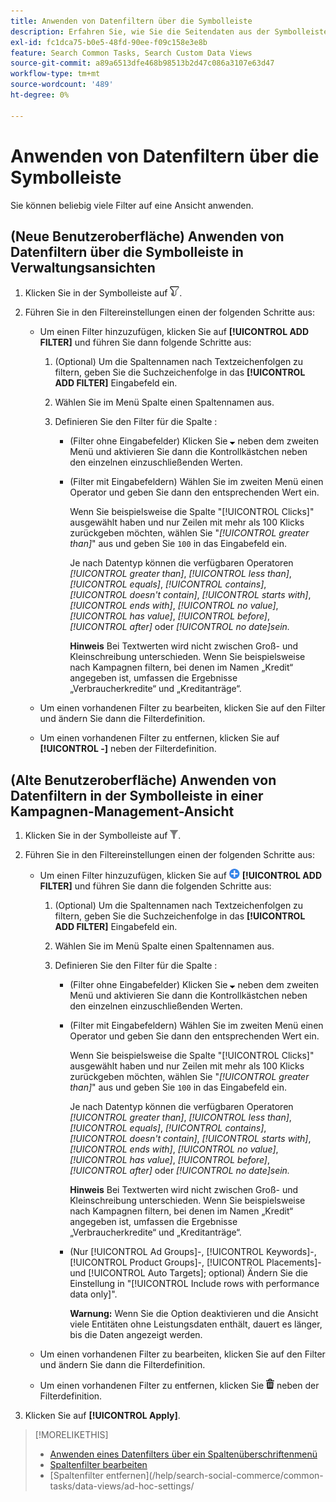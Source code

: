```yaml
---
title: Anwenden von Datenfiltern über die Symbolleiste
description: Erfahren Sie, wie Sie die Seitendaten aus der Symbolleiste filtern.
exl-id: fc1dca75-b0e5-48fd-90ee-f09c158e3e8b
feature: Search Common Tasks, Search Custom Data Views
source-git-commit: a89a6513dfe468b98513b2d47c086a3107e63d47
workflow-type: tm+mt
source-wordcount: '489'
ht-degree: 0%

---
```


# Anwenden von Datenfiltern über die Symbolleiste

<!-- Doesn't include instructions for legacy Portfolios view; not available in Reports views -->

Sie können beliebig viele Filter auf eine Ansicht anwenden.<!-- True only for entity names, I think: All filters are joined using the AND operator. -->

## (Neue Benutzeroberfläche) Anwenden von Datenfiltern über die Symbolleiste in Verwaltungsansichten

1. Klicken Sie in der Symbolleiste auf ![Filter](/help/search-social-commerce/assets/filter-new.png "Filter").

1. Führen Sie in den Filtereinstellungen einen der folgenden Schritte aus:

   * Um einen Filter hinzuzufügen, klicken Sie auf **[!UICONTROL ADD FILTER]** und führen Sie dann folgende Schritte aus:

      1. (Optional) Um die Spaltennamen nach Textzeichenfolgen zu filtern, geben Sie die Suchzeichenfolge in das **[!UICONTROL ADD FILTER]** Eingabefeld ein.

      1. Wählen Sie im Menü Spalte einen Spaltennamen aus.

      1. Definieren Sie den Filter für die Spalte :

         * (Filter ohne Eingabefelder) Klicken Sie ![Nach unten](/help/search-social-commerce/assets/arrow-down-expand.png "Nach unten") neben dem zweiten Menü und aktivieren Sie dann die Kontrollkästchen neben den einzelnen einzuschließenden Werten.

         * (Filter mit Eingabefeldern) Wählen Sie im zweiten Menü einen Operator und geben Sie dann den entsprechenden Wert ein.

           Wenn Sie beispielsweise die Spalte &quot;[!UICONTROL Clicks]&quot; ausgewählt haben und nur Zeilen mit mehr als 100 Klicks zurückgeben möchten, wählen Sie &quot;*[!UICONTROL greater than]*&quot; aus und geben Sie `100` in das Eingabefeld ein.

           Je nach Datentyp können die verfügbaren Operatoren *[!UICONTROL greater than]*, *[!UICONTROL less than]*, *[!UICONTROL equals]*, *[!UICONTROL contains]*, *[!UICONTROL doesn't contain]*, *[!UICONTROL starts with]*, *[!UICONTROL ends with]*, *[!UICONTROL no value]*, *[!UICONTROL has value]*, *[!UICONTROL before]*, *[!UICONTROL after]* oder *[!UICONTROL no date]sein.*

           **Hinweis** Bei Textwerten wird nicht zwischen Groß- und Kleinschreibung unterschieden. Wenn Sie beispielsweise nach Kampagnen filtern, bei denen im Namen „Kredit“ angegeben ist, umfassen die Ergebnisse „Verbraucherkredite“ und „Kreditanträge“.

   * Um einen vorhandenen Filter zu bearbeiten, klicken Sie auf den Filter und ändern Sie dann die Filterdefinition.

   * Um einen vorhandenen Filter zu entfernen, klicken Sie auf **[!UICONTROL -]** neben der Filterdefinition.

## (Alte Benutzeroberfläche) Anwenden von Datenfiltern in der Symbolleiste in einer Kampagnen-Management-Ansicht

1. Klicken Sie in der Symbolleiste auf ![Filter](/help/search-social-commerce/assets/filter.png "Filter").

1. Führen Sie in den Filtereinstellungen einen der folgenden Schritte aus:

   * Um einen Filter hinzuzufügen, klicken Sie auf ![Filter hinzufügen](/help/search-social-commerce/assets/add.png "Filter hinzufügen") **[!UICONTROL ADD FILTER]** und führen Sie dann die folgenden Schritte aus:

      1. (Optional) Um die Spaltennamen nach Textzeichenfolgen zu filtern, geben Sie die Suchzeichenfolge in das **[!UICONTROL ADD FILTER]** Eingabefeld ein.

      1. Wählen Sie im Menü Spalte einen Spaltennamen aus.

      1. Definieren Sie den Filter für die Spalte :

         * (Filter ohne Eingabefelder) Klicken Sie ![Nach unten](/help/search-social-commerce/assets/arrow-down-expand.png "Nach unten") neben dem zweiten Menü und aktivieren Sie dann die Kontrollkästchen neben den einzelnen einzuschließenden Werten.

         * (Filter mit Eingabefeldern) Wählen Sie im zweiten Menü einen Operator und geben Sie dann den entsprechenden Wert ein.

           Wenn Sie beispielsweise die Spalte &quot;[!UICONTROL Clicks]&quot; ausgewählt haben und nur Zeilen mit mehr als 100 Klicks zurückgeben möchten, wählen Sie &quot;*[!UICONTROL greater than]*&quot; aus und geben Sie `100` in das Eingabefeld ein.

           Je nach Datentyp können die verfügbaren Operatoren *[!UICONTROL greater than]*, *[!UICONTROL less than]*, *[!UICONTROL equals]*, *[!UICONTROL contains]*, *[!UICONTROL doesn't contain]*, *[!UICONTROL starts with]*, *[!UICONTROL ends with]*, *[!UICONTROL no value]*, *[!UICONTROL has value]*, *[!UICONTROL before]*, *[!UICONTROL after]* oder *[!UICONTROL no date]sein.*

           **Hinweis** Bei Textwerten wird nicht zwischen Groß- und Kleinschreibung unterschieden. Wenn Sie beispielsweise nach Kampagnen filtern, bei denen im Namen „Kredit“ angegeben ist, umfassen die Ergebnisse „Verbraucherkredite“ und „Kreditanträge“.

         * (Nur [!UICONTROL Ad Groups]-, [!UICONTROL Keywords]-, [!UICONTROL Product Groups]-, [!UICONTROL Placements]- und [!UICONTROL Auto Targets]; optional) Ändern Sie die Einstellung in &quot;[!UICONTROL Include rows with performance data only]&quot;.

           **Warnung:** Wenn Sie die Option deaktivieren und die Ansicht viele Entitäten ohne Leistungsdaten enthält, dauert es länger, bis die Daten angezeigt werden.

   * Um einen vorhandenen Filter zu bearbeiten, klicken Sie auf den Filter und ändern Sie dann die Filterdefinition.

   * Um einen vorhandenen Filter zu entfernen, klicken Sie ![Löschen](/help/search-social-commerce/assets/delete.png "Löschen") neben der Filterdefinition.

1. Klicken Sie auf **[!UICONTROL Apply]**.

>[!MORELIKETHIS]
>
>* [Anwenden eines Datenfilters über ein Spaltenüberschriftenmenü](/help/search-social-commerce/common-tasks/data-views/ad-hoc-settings/column-filter-apply-from-column-heading.md)
>* [Spaltenfilter bearbeiten](/help/search-social-commerce/common-tasks/data-views/ad-hoc-settings/column-filter-edit.md)
>* [Spaltenfilter entfernen]&#x200B;(/help/search-social-commerce/common-tasks/data-views/ad-hoc-settings/
